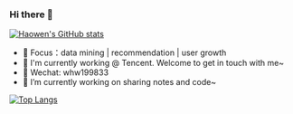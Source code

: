 ### Hi there 👋
[![Haowen's GitHub stats](https://github-readme-stats.vercel.app/api?username=acse-hw20)](https://github.com/acse-hw20/github-readme-stats)

<!-- - 🍎 知乎：**[whw199833](https://www.zhihu.com/people/whw199833)** -->
- 🍇 Focus：data mining | recommendation | user growth
- 🍑 I'm currently working @ Tencent. Welcome to get in touch with me~
- 🍊 Wechat: whw199833
- 🔭 I’m currently working on sharing notes and code~

[![Top Langs](https://github-readme-stats.vercel.app/api/top-langs/?username=acse-hw20&langs_count=8)](https://github.com/acse-hw20/github-readme-stats)

<!--
**acse-hw20/acse-hw20** is a ✨ _special_ ✨ repository because its `README.md` (this file) appears on your GitHub profile.

Here are some ideas to get you started:

- 🔭 I’m currently working on ...
- 🌱 I’m currently learning ...
- 👯 I’m looking to collaborate on ...
- 🤔 I’m looking for help with ...
- 💬 Ask me about ...
- 📫 How to reach me: ...
- 😄 Pronouns: ...
- ⚡ Fun fact: ...
-->
